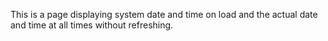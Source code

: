 This is a page displaying system date and time on load and the actual date and time at all times without refreshing.